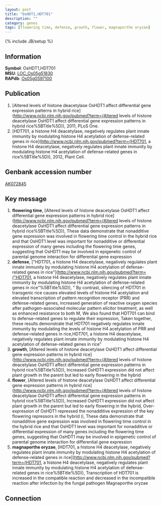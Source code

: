 ```yaml
---
layout: post
title: "OsHDT1,HDT701"
description: ""
category: genes
tags: [flowering time, defense, growth, flower, magnaporthe oryzae]
---
```

{% include JB/setup %}

## Information
__Symbol__: OsHDT1,HDT701  
__MSU__: [LOC_Os05g51830](http://rice.plantbiology.msu.edu/cgi-bin/ORF_infopage.cgi?orf=LOC_Os05g51830)  
__RAPdb__: [Os05g0597100](http://rapdb.dna.affrc.go.jp/viewer/gbrowse_details/irgsp1?name=Os05g0597100)  

## Publication
1. [Altered levels of histone deacetylase OsHDT1 affect differential gene expression patterns in hybrid rice](http://www.ncbi.nlm.nih.gov/pubmed?term=(Altered levels of histone deacetylase OsHDT1 affect differential gene expression patterns in hybrid rice%5BTitle%5D)), 2011, PLoS One.
2. [HDT701, a histone H4 deacetylase, negatively regulates plant innate immunity by modulating histone H4 acetylation of defense-related genes in rice](http://www.ncbi.nlm.nih.gov/pubmed?term=(HDT701, a histone H4 deacetylase, negatively regulates plant innate immunity by modulating histone H4 acetylation of defense-related genes in rice%5BTitle%5D)), 2012, Plant Cell.

## Genbank accession number
[AK072845](http://www.ncbi.nlm.nih.gov/nuccore/AK072845)

## Key message
1. __flowering time__, [Altered levels of histone deacetylase OsHDT1 affect differential gene expression patterns in hybrid rice](http://www.ncbi.nlm.nih.gov/pubmed?term=(Altered levels of histone deacetylase OsHDT1 affect differential gene expression patterns in hybrid rice%5BTitle%5D)),  These data demonstrate that nonadditive gene expression was involved in flowering time control in the hybrid rice and that OsHDT1 level was important for nonadditive or differential expression of many genes including the flowering time genes, suggesting that OsHDT1 may be involved in epigenetic control of parental genome interaction for differential gene expression
2. __defense__, ["HDT701, a histone H4 deacetylase, negatively regulates plant innate immunity by modulating histone H4 acetylation of defense-related genes in rice"](http://www.ncbi.nlm.nih.gov/pubmed?term=("HDT701, a histone H4 deacetylase, negatively regulates plant innate immunity by modulating histone H4 acetylation of defense-related genes in rice"%5BTitle%5D)), " By contrast, silencing of HDT701 in transgenic rice causes elevated levels of histone H4 acetylation and elevated transcription of pattern recognition receptor (PRR) and defense-related genes, increased generation of reactive oxygen species after pathogen-associated molecular pattern elicitor treatment, as well as enhanced resistance to both M, We also found that HDT701 can bind to defense-related genes to regulate their expression, Taken together, these results demonstrate that HDT701 negatively regulates innate immunity by modulating the levels of histone H4 acetylation of PRR and defense-related genes in rice,HDT701, a histone H4 deacetylase, negatively regulates plant innate immunity by modulating histone H4 acetylation of defense-related genes in rice"
3. __growth__, [Altered levels of histone deacetylase OsHDT1 affect differential gene expression patterns in hybrid rice](http://www.ncbi.nlm.nih.gov/pubmed?term=(Altered levels of histone deacetylase OsHDT1 affect differential gene expression patterns in hybrid rice%5BTitle%5D)),  Increased OsHDT1 expression did not affect plant growth in the parent but led to early flowering in the hybrid
4. __flower__, [Altered levels of histone deacetylase OsHDT1 affect differential gene expression patterns in hybrid rice](http://www.ncbi.nlm.nih.gov/pubmed?term=(Altered levels of histone deacetylase OsHDT1 affect differential gene expression patterns in hybrid rice%5BTitle%5D)),  Increased OsHDT1 expression did not affect plant growth in the parent but led to early flowering in the hybrid, Over-expression of OsHDT1 repressed the nonadditive expression of the key flowering repressors in the hybrid (i, These data demonstrate that nonadditive gene expression was involved in flowering time control in the hybrid rice and that OsHDT1 level was important for nonadditive or differential expression of many genes including the flowering time genes, suggesting that OsHDT1 may be involved in epigenetic control of parental genome interaction for differential gene expression
5. __magnaporthe oryzae__, [HDT701, a histone H4 deacetylase, negatively regulates plant innate immunity by modulating histone H4 acetylation of defense-related genes in rice](http://www.ncbi.nlm.nih.gov/pubmed?term=(HDT701, a histone H4 deacetylase, negatively regulates plant innate immunity by modulating histone H4 acetylation of defense-related genes in rice%5BTitle%5D)),  Transcription of HDT701 is increased in the compatible reaction and decreased in the incompatible reaction after infection by the fungal pathogen Magnaporthe oryzae

## Connection


